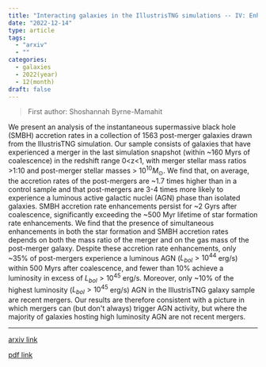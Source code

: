 ```yaml
---
title: "Interacting galaxies in the IllustrisTNG simulations -- IV: Enhanced Supermassive Black Hole Accretion Rates in Post-Merger Galaxies"
date: "2022-12-14"
type: article
tags:
  - "arxiv"
  - ""
categories:
  - galaxies
  - 2022(year)
  - 12(month)
draft: false
---
```


> First author: Shoshannah Byrne-Mamahit

 We present an analysis of the instantaneous supermassive black hole (SMBH)
accretion rates in a collection of 1563 post-merger galaxies drawn from the
IllustrisTNG simulation. Our sample consists of galaxies that have experienced
a merger in the last simulation snapshot (within ~160 Myrs of coalescence) in
the redshift range 0<z<1, with merger stellar mass ratios >1:10 and post-merger
stellar masses > $10^{10} M_{\odot}$. We find that, on average, the accretion
rates of the post-mergers are ~1.7 times higher than in a control sample and
that post-mergers are 3-4 times more likely to experience a luminous active
galactic nuclei (AGN) phase than isolated galaxies. SMBH accretion rate
enhancements persist for ~2 Gyrs after coalescence, significantly exceeding the
~500 Myr lifetime of star formation rate enhancements. We find that the
presence of simultaneous enhancements in both the star formation and SMBH
accretion rates depends on both the mass ratio of the merger and on the gas
mass of the post-merger galaxy. Despite these accretion rate enhancements, only
~35% of post-mergers experience a luminous AGN ($L_{bol}>10^{44}$ erg/s) within
500 Myrs after coalescence, and fewer than 10\% achieve a luminosity in excess
of $L_{bol}>10^{45}$ erg/s. Moreover, only ~10\% of the highest luminosity
($L_{bol}>10^{45}$ erg/s) AGN in the IllustrisTNG galaxy sample are recent
mergers. Our results are therefore consistent with a picture in which mergers
can (but don't always) trigger AGN activity, but where the majority of galaxies
hosting high luminosity AGN are not recent mergers.

---
[arxiv link](http://arxiv.org/abs/2212.07342v1)

[pdf link](http://arxiv.org/pdf/2212.07342v1)